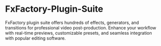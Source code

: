 # FxFactory-Plugin-Suite
FxFactory plugin suite offers hundreds of effects, generators, and transitions for professional video post-production. Enhance your workflow with real-time previews, customizable presets, and seamless integration with popular editing software.
